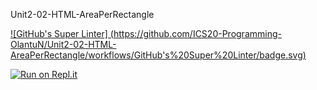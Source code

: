 Unit2-02-HTML-AreaPerRectangle

[![GitHub's Super Linter]
(https://github.com/ICS20-Programming-OlantuN/Unit2-02-HTML-AreaPerRectangle/workflows/GitHub's%20Super%20Linter/badge.svg)](https://github.com/ICS20-Programming-OlantuN/Unit2-02-HTML-AreaPerRectangle/actions)


[![Run on Repl.it](https://repl.it/badge/github/ICS20-Programming-OlantuN/Unit2-02-HTML-AreaPerRectangle)](https://repl.it/github/ICS20-Programming-OlantuN/Unit2-02-HTML-AreaPerRectangle) 
